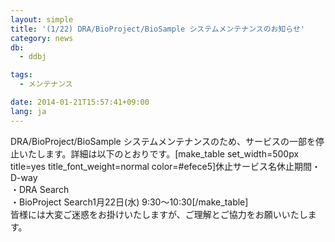 ```yaml
---
layout: simple
title: '(1/22) DRA/BioProject/BioSample システムメンテナンスのお知らせ'
category: news
db:
  - ddbj

tags:
  - メンテナンス

date: 2014-01-21T15:57:41+09:00
lang: ja
---
```


DRA/BioProject/BioSample システムメンテナンスのため、サービスの一部を停止いたします。詳細は以下のとおりです。[make_table set_width=500px title=yes title_font_weight=normal color=#efece5]休止サービス名休止期間・D-way<br>・DRA Search<br>・BioProject Search1月22日(水) 9:30～10:30[/make_table]<br>皆様には大変ご迷惑をお掛けいたしますが、ご理解とご協力をお願いいたします。
